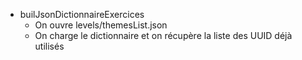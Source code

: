 - builJsonDictionnaireExercices
    - On ouvre levels/themesList.json
    - On charge le dictionnaire et on récupère la liste des UUID déjà utilisés